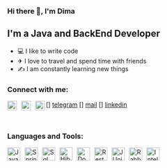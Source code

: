 ### Hi there 👋, I'm Dima

## I'm a Java and BackEnd Developer

- 💻 I like to write code
- ✈ I love to travel and spend time with friends
- ✍ I am constantly learning new things

### Connect with me:


[<img align="left" alt="AverDmi" width="22px" src="https://upload.wikimedia.org/wikipedia/commons/8/83/Telegram_2019_Logo.svg" style="max-width: 100%; margin-right: 10px" />] [telegram]
[<img align="left" alt="AverDmi" width="22px" src="https://techcommunity.microsoft.com/t5/image/serverpage/image-id/172206i70472167E79B9D0F/image-size/large?v=v2&px=999" style="max-width: 100%; margin-right: 10px" />] [mail]
[<img align="left" alt="AverDmi" width="22px" src="https://cdn-icons-png.flaticon.com/512/174/174857.png" />] [linkedin]


<br />

### Languages and Tools:

<img align="left" alt="Java" width="30px" src="https://cdn-icons-png.flaticon.com/512/226/226777.png" style="max-width: 100%; margin-right: 10px">
<img align="left" alt="Spring" width="30px" src="https://www.openxcell.com/wp-content/uploads/2021/10/springboot-inner.svg" style="max-width: 100%; margin-right: 10px">
<img align="left" alt="Sql" width="30px" src="https://cdn-icons-png.flaticon.com/512/4248/4248443.png" style="max-width: 100%; margin-right: 10px">
<img align="left" alt="Hibernate" width="30px" src="https://www.javatpoint.com/images/hibernate/hibernate2.png" style="max-width: 100%; margin-right: 10px">
<img align="left" alt="Docker" width="30px" src="https://cdn-icons-png.flaticon.com/512/919/919853.png" style="max-width: 100%; margin-right: 10px">
<img align="left" alt="Rest" width="30px" height="30" src="https://www.opc-router.com/wp-content/uploads/2020/04/icon_rest_webservice_600x400px-400x267.png" style="max-width: 100%; margin-right: 10px">
<img align="left" alt="JUnit" width="30px" height="30" src="https://www.talentica.com/wp-content/uploads/2019/08/junit5-1.jpg" style="max-width: 100%; margin-right: 10px">
<img align="left" alt="RabbitMQ" width="30px" height="30" src="https://www.nastel.com/wp-content/uploads/2022/05/rabbitmq.png" style="max-width: 100%; margin-right: 10px">
<img align="left" alt="Intellij" width="30px" height="30" src="https://upload.wikimedia.org/wikipedia/commons/thumb/9/9c/IntelliJ_IDEA_Icon.svg/120px-IntelliJ_IDEA_Icon.svg.png" style="max-width: 100%; margin-right: 10px">





[telegram]: https://t.me/dimthomas
[mail]: mailto:dimthomas1@mail.ru
[linkedin]: https://www.linkedin.com/in/dmitriy-averyanov-558163234/